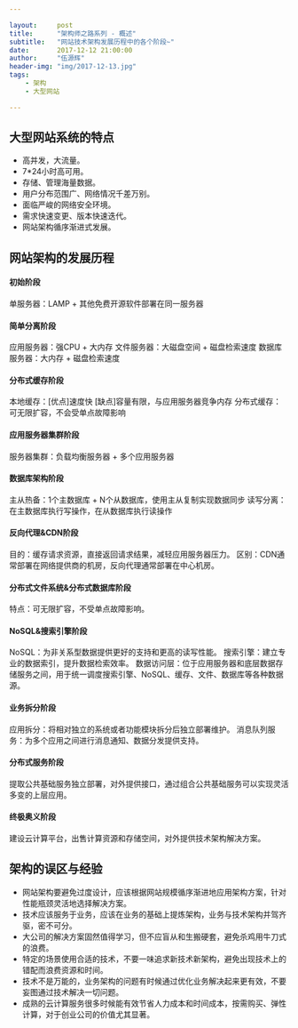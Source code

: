 ```yaml
---

layout:     post
title:      "架构师之路系列 - 概述"
subtitle:   "网站技术架构发展历程中的各个阶段~"
date:       2017-12-12 21:00:00
author:     "伍源辉"
header-img: "img/2017-12-13.jpg"
tags:
    - 架构
    - 大型网站

---
```


## 大型网站系统的特点

- 高并发，大流量。
- 7*24小时高可用。
- 存储、管理海量数据。
- 用户分布范围广、网络情况千差万别。
- 面临严峻的网络安全环境。
- 需求快速变更、版本快速迭代。
- 网站架构循序渐进式发展。

## 网站架构的发展历程

#### 初始阶段

单服务器：LAMP + 其他免费开源软件部署在同一服务器

#### 简单分离阶段

应用服务器：强CPU + 大内存
文件服务器：大磁盘空间 + 磁盘检索速度
数据库服务器：大内存 + 磁盘检索速度

#### 分布式缓存阶段

本地缓存：[优点]速度快 [缺点]容量有限，与应用服务器竞争内存
分布式缓存：可无限扩容，不会受单点故障影响

#### 应用服务器集群阶段

服务器集群：负载均衡服务器 + 多个应用服务器

#### 数据库架构阶段

主从热备：1个主数据库 + N个从数据库，使用主从复制实现数据同步
读写分离：在主数据库执行写操作，在从数据库执行读操作

#### 反向代理&CDN阶段

目的：缓存请求资源，直接返回请求结果，减轻应用服务器压力。
区别：CDN通常部署在网络提供商的机房，反向代理通常部署在中心机房。

#### 分布式文件系统&分布式数据库阶段

特点：可无限扩容，不受单点故障影响。

#### NoSQL&搜索引擎阶段

NoSQL：为非关系型数据提供更好的支持和更高的读写性能。
搜索引擎：建立专业的数据索引，提升数据检索效率。
数据访问层：位于应用服务器和底层数据存储服务之间，用于统一调度搜索引擎、NoSQL、缓存、文件、数据库等各种数据源。

#### 业务拆分阶段

应用拆分：将相对独立的系统或者功能模块拆分后独立部署维护。
消息队列服务：为多个应用之间进行消息通知、数据分发提供支持。

#### 分布式服务阶段

提取公共基础服务独立部署，对外提供接口，通过组合公共基础服务可以实现灵活多变的上层应用。

#### 终极奥义阶段

建设云计算平台，出售计算资源和存储空间，对外提供技术架构解决方案。

## 架构的误区与经验

- 网站架构要避免过度设计，应该根据网站规模循序渐进地应用架构方案，针对性能瓶颈灵活地选择解决方案。
- 技术应该服务于业务，应该在业务的基础上提炼架构，业务与技术架构并驾齐驱，密不可分。
- 大公司的解决方案固然值得学习，但不应盲从和生搬硬套，避免杀鸡用牛刀式的浪费。
- 特定的场景使用合适的技术，不要一味追求新技术新架构，避免出现技术上的错配而浪费资源和时间。
- 技术不是万能的，业务架构的问题有时候通过优化业务解决起来更有效，不要妄图通过技术解决一切问题。
- 成熟的云计算服务很多时候能有效节省人力成本和时间成本，按需购买、弹性计算，对于创业公司的价值尤其显著。
